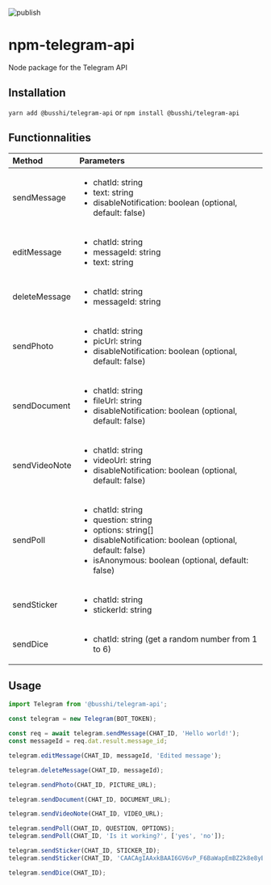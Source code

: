 ![publish](https://github.com/busshi/npm-telegram-api/actions/workflows/publish.yml/badge.svg)

# npm-telegram-api

Node package for the Telegram API

## Installation

`yarn add @busshi/telegram-api`
or 
`npm install @busshi/telegram-api`

## Functionnalities

| Method | Parameters |
| :-- | :-- |
| sendMessage | <ul><li>chatId: string</li><li>text: string</li><li>disableNotification: boolean (optional, default: false)</li></ul> |
| editMessage | <ul><li>chatId: string</li><li>messageId: string</li><li>text: string</li></ul> |
| deleteMessage | <ul><li>chatId: string</li><li>messageId: string</li></ul> |
| sendPhoto | <ul><li>chatId: string</li><li>picUrl: string</li><li>disableNotification: boolean (optional, default: false)</li></ul> |
| sendDocument | <ul><li>chatId: string</li><li>fileUrl: string</li><li>disableNotification: boolean (optional, default: false)</li></ul> |
| sendVideoNote | <ul><li>chatId: string</li><li>videoUrl: string</li><li>disableNotification: boolean (optional, default: false)</li></ul> |
| sendPoll | <ul><li>chatId: string</li><li>question: string</li><li>options: string[]</li><li>disableNotification: boolean (optional, default: false)</li><li>isAnonymous: boolean (optional, default: false)</li></ul> |
| sendSticker | <ul><li>chatId: string</li><li>stickerId: string</li></ul> |
| sendDice | <ul><li>chatId: string (get a random number from 1 to 6)</li></ul> |

## Usage

```js
import Telegram from '@busshi/telegram-api';

const telegram = new Telegram(BOT_TOKEN);

const req = await telegram.sendMessage(CHAT_ID, 'Hello world!');
const messageId = req.dat.result.message_id;

telegram.editMessage(CHAT_ID, messageId, 'Edited message');

telegram.deleteMessage(CHAT_ID, messageId);

telegram.sendPhoto(CHAT_ID, PICTURE_URL);

telegram.sendDocument(CHAT_ID, DOCUMENT_URL);

telegram.sendVideoNote(CHAT_ID, VIDEO_URL);

telegram.sendPoll(CHAT_ID, QUESTION, OPTIONS);
telegram.sendPoll(CHAT_ID, 'Is it working?', ['yes', 'no']);

telegram.sendSticker(CHAT_ID, STICKER_ID);
telegram.sendSticker(CHAT_ID, 'CAACAgIAAxkBAAI6GV6vP_F6BaWapEmBZ2k8e8yBi2xMAAICAwACusCVBTRFBuRNlNodGQQ');

telegram.sendDice(CHAT_ID);
```
